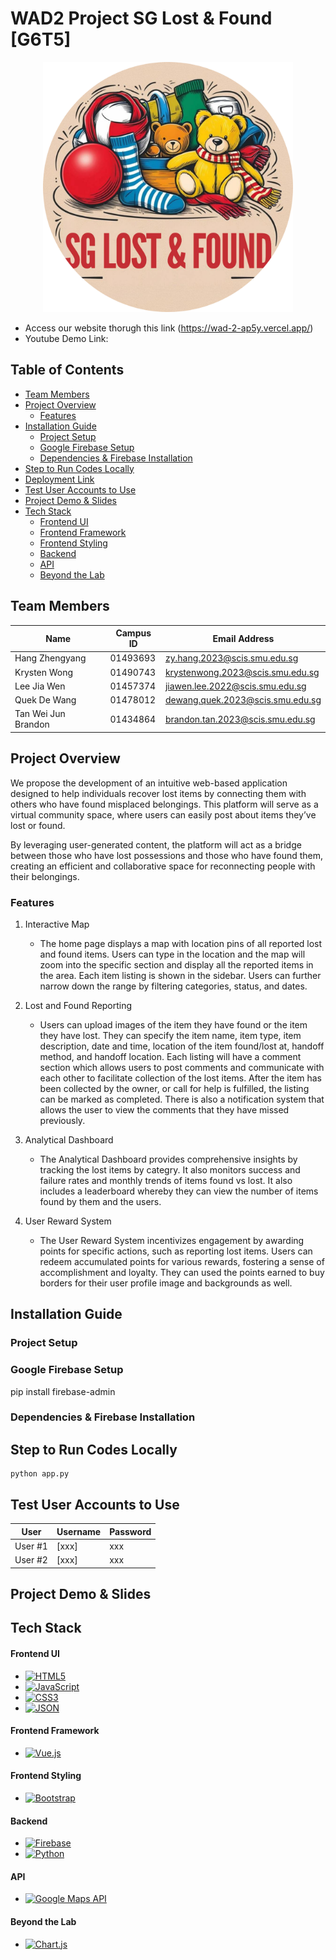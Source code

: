# WAD2 Project SG Lost & Found [G6T5]

<p align="center">
  <img src="./app/static/img/readmelogodisplay.jpg" alt="Lost and Found" width="400"/>
  <br>
</p>


* Access our website thorugh this link (https://wad-2-ap5y.vercel.app/)
* Youtube Demo Link: 


## Table of Contents
- [Team Members](#team-members)
- [Project Overview](#project-overview)
  - [Features](#features)
- [Installation Guide](#installation-guide)
  - [Project Setup](#project-setup)
  - [Google Firebase Setup](#google-firebase-setup)
  - [Dependencies & Firebase Installation](#dependencies--firebase-installation)
- [Step to Run Codes Locally](#step-to-run-codes-locally)
- [Deployment Link](#deployment-link)
- [Test User Accounts to Use](#test-user-accounts-to-use)
- [Project Demo & Slides](#project-demo--slides)
- [Tech Stack](#tech-stack)
  - [Frontend UI](#frontend-ui)
  - [Frontend Framework](#frontend-framework)
  - [Frontend Styling](#frontend-styling)
  - [Backend](#backend)
  - [API](#api)
  - [Beyond the Lab](#beyond-the-lab)


## Team Members
| Name                 | Campus ID | Email Address           |
|----------------------|-----------|--------------------------|
| Hang Zhengyang       | 01493693       | zy.hang.2023@scis.smu.edu.sg       |
| Krysten Wong         | 01490743        | krystenwong.2023@scis.smu.edu.sg       |
| Lee Jia Wen          | 01457374        | jiawen.lee.2022@scis.smu.edu.sg       |
| Quek De Wang         | 01478012        | dewang.quek.2023@scis.smu.edu.sg       |
| Tan Wei Jun Brandon  | 01434864        | brandon.tan.2023@scis.smu.edu.sg       |

## Project Overview
We propose the development of an intuitive web-based application designed to help individuals recover lost items by connecting them with others who have found misplaced belongings. This platform will serve as a virtual community space, where users can easily post about items they’ve lost or found. 

By leveraging user-generated content, the platform will act as a bridge between those who have lost possessions and those who have found them, creating an efficient and collaborative space for reconnecting people with their belongings.

### Features
1. Interactive Map
   - The home page displays a map with location pins of all reported lost and found items. Users can type in the location and the map will zoom into the specific section and display all the reported items in the area. Each item listing is shown in the sidebar. Users can further narrow down the range by filtering categories, status, and dates.

2. Lost and Found Reporting
   - Users can upload images of the item they have found or the item they have lost. They can specify the item name, item type, item description, date and time, location of the item found/lost at, handoff method, and handoff location. Each listing will have a comment section which allows users to post comments and communicate with each other to facilitate collection of the lost items. After the item has been collected by the owner, or call for help is fulfilled, the listing can be marked as completed. There is also a notification system that allows the user to view the comments that they have missed previously.

3. Analytical Dashboard
   - The Analytical Dashboard provides comprehensive insights by tracking the lost items by categry. It also monitors success and failure rates and monthly trends of items found vs lost. It also includes a leaderboard whereby they can view the number of items found by them and the users.

4. User Reward System
   - The User Reward System incentivizes engagement by awarding points for specific actions, such as reporting lost items. Users can redeem accumulated points for various rewards, fostering a sense of accomplishment and loyalty. They can used the points earned to buy borders for their user profile image and backgrounds as well.



## Installation Guide
### Project Setup




### Google Firebase Setup
pip install firebase-admin



### Dependencies & Firebase Installation





## Step to Run Codes Locally
```
python app.py
```

## Test User Accounts to Use
| User   | Username           | Password  |
|--------|---------------------|-----------|
| User #1 | [xxx] | xxx |
| User #2 | [xxx] | xxx |



## Project Demo & Slides




## Tech Stack
#### Frontend UI
- [![HTML5](https://img.shields.io/badge/HTML5-E34F26.svg?style=for-the-badge&logo=HTML5&logoColor=white)](https://developer.mozilla.org/en-US/docs/Web/Guide/HTML/HTML5)
- [![JavaScript](https://img.shields.io/badge/JavaScript-F7DF1E.svg?style=for-the-badge&logo=JavaScript&logoColor=black)](https://developer.mozilla.org/en-US/docs/Web/JavaScript)
- [![CSS3](https://img.shields.io/badge/CSS3-1572B6.svg?style=for-the-badge&logo=CSS3&logoColor=white)](https://developer.mozilla.org/en-US/docs/Web/CSS)
- [![JSON](https://img.shields.io/badge/JSON-000000.svg?style=for-the-badge&logo=JSON&logoColor=white)](https://www.json.org/)


#### Frontend Framework
- [![Vue.js](https://img.shields.io/badge/Vue.js-4FC08D.svg?style=for-the-badge&logo=Vue.js&logoColor=white)](https://vuejs.org/)

#### Frontend Styling
- [![Bootstrap](https://img.shields.io/badge/Bootstrap-7952B3.svg?style=for-the-badge&logo=Bootstrap&logoColor=white)](https://getbootstrap.com/)

#### Backend
- [![Firebase](https://img.shields.io/badge/Firebase-FFCA28.svg?style=for-the-badge&logo=Firebase&logoColor=black)](https://firebase.google.com/)
- [![Python](https://img.shields.io/badge/Python-3776AB.svg?style=for-the-badge&logo=Python&logoColor=white)](https://www.python.org/)

#### API
- [![Google Maps API](https://img.shields.io/badge/Google%20Maps%20API-4285F4.svg?style=for-the-badge&logo=google-maps&logoColor=white)](https://developers.google.com/maps)

#### Beyond the Lab
- [![Chart.js](https://img.shields.io/badge/Chart.js-F5788D.svg?style=for-the-badge&logo=Chart.js&logoColor=white)](https://www.chartjs.org/)







